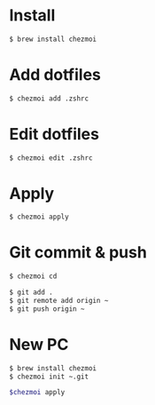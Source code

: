 # Install

```sh
$ brew install chezmoi
```

# Add dotfiles

```sh
$ chezmoi add .zshrc
```

# Edit dotfiles

```sh
$ chezmoi edit .zshrc
```

# Apply

```sh
$ chezmoi apply
```

# Git commit & push

```sh
$ chezmoi cd

$ git add .
$ git remote add origin ~
$ git push origin ~
```

# New PC

```sh
$ brew install chezmoi
$ chezmoi init ~.git

$chezmoi apply
```
